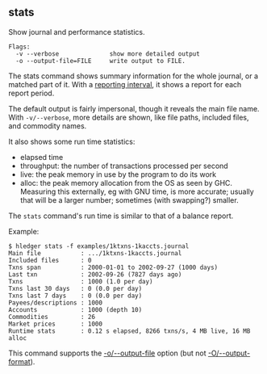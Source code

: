 ## stats

Show journal and performance statistics.

```flags
Flags:
  -v --verbose              show more detailed output
  -o --output-file=FILE     write output to FILE.
```

The stats command shows summary information for the whole journal, or
a matched part of it. With a [reporting interval](#reporting-interval),
it shows a report for each report period. 

The default output is fairly impersonal, though it reveals the main file name.
With `-v/--verbose`, more details are shown, like file paths, included files,
and commodity names.

It also shows some run time statistics:

- elapsed time
- throughput: the number of transactions processed per second
- live:  the peak memory in use by the program to do its work
- alloc: the peak memory allocation from the OS as seen by GHC.
  Measuring this externally, eg with GNU time, is more accurate;
  usually that will be a larger number; sometimes (with swapping?) smaller.

The `stats` command's run time is similar to that of a balance report.

Example:

```cli
$ hledger stats -f examples/1ktxns-1kaccts.journal 
Main file           : .../1ktxns-1kaccts.journal
Included files      : 0
Txns span           : 2000-01-01 to 2002-09-27 (1000 days)
Last txn            : 2002-09-26 (7827 days ago)
Txns                : 1000 (1.0 per day)
Txns last 30 days   : 0 (0.0 per day)
Txns last 7 days    : 0 (0.0 per day)
Payees/descriptions : 1000
Accounts            : 1000 (depth 10)
Commodities         : 26
Market prices       : 1000
Runtime stats       : 0.12 s elapsed, 8266 txns/s, 4 MB live, 16 MB alloc
```

This command supports
the [-o/--output-file](hledger.html#output-destination) option
(but not [-O/--output-format](hledger.html#output-format)).
